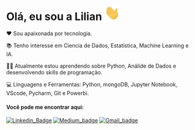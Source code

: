 <h1 >Olá, eu sou a Lilian <img src="https://raw.githubusercontent.com/ABSphreak/ABSphreak/master/gifs/Hi.gif" height="40px"></h1>

❤️ Sou apaixonada por tecnologia.

📚 Tenho interesse em Ciencia de Dados, Estatística, Machine Learning e IA.

👩‍🎓 Atualmente estou aprendendo sobre Python, Análide de Dados e desenvolvendo skills de programação.

💻 Linguagens e Ferramentas: Python, mongoDB, Jupyter Notebook, VScode, Pycharm, Git e Powerbi.

#### Você pode me encontrar aqui:

[![Linkedin_Badge](https://img.shields.io/badge/LinkedIn-0077B5?style=for-the-badge&logo=linkedin&logoColor=white&link=http://www.linkedin.com/in/liliancandido/)](http://www.linkedin.com/in/liliancandido/)
[![Medium_badge](https://img.shields.io/badge/Medium-12100E?style=for-the-badge&logo=medium&logoColor=white&link=https://medium.com/@liliancandido)](https://medium.com/@liliancandido/)
[![Gmail_badge](https://img.shields.io/badge/Gmail-D14836?style=for-the-badge&logo=gmail&logoColor=white&link=mailto:liliancandidoaguilar@gmail.com)](mailto:liliancandidoaguilar@gmail.com)
      
<!--
**aguilar-lc/aguilar-lc** is a ✨ _special_ ✨ repository because its `README.md` (this file) appears on your GitHub profile.

Here are some ideas to get you started:

- 🔭 I’m currently working on ...
- 🌱 I’m currently learning ...
- 👯 I’m looking to collaborate on ...
- 🤔 I’m looking for help with ...
- 💬 Ask me about ...
📫 Como chegar até mim: aguilar.lc@hotmail.com
- 😄 Pronouns: ...
- ⚡ Fun fact: ...
-->



